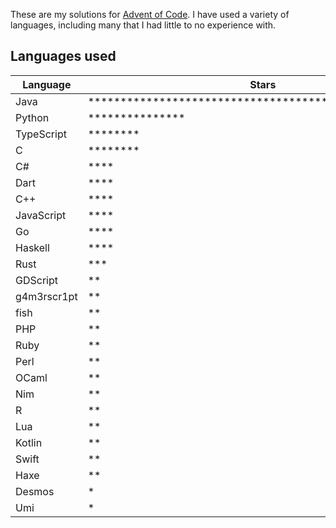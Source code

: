 These are my solutions for [Advent of Code](https://adventofcode.com). I have used a variety of languages, including many that I had little to no experience with.

## Languages used

| Language    | Stars                                                                                                        |
| ----------- | ------------------------------------------------------------------------------------------------------------ |
| Java        | \*\*\*\*\*\*\*\*\*\*\*\*\*\*\*\*\*\*\*\*\*\*\*\*\*\*\*\*\*\*\*\*\*\*\*\*\*\*\*\*\*\*\*\*\*\*\*\*\*\*\*\*\*\* |
| Python      | \*\*\*\*\*\*\*\*\*\*\*\*\*\*\*                                                                               |
| TypeScript  | \*\*\*\*\*\*\*\*                                                                                             |
| C           | \*\*\*\*\*\*\*\*                                                                                             |
| C#          | \*\*\*\*                                                                                                     |
| Dart        | \*\*\*\*                                                                                                     |
| C++         | \*\*\*\*                                                                                                     |
| JavaScript  | \*\*\*\*                                                                                                     |
| Go          | \*\*\*\*                                                                                                     |
| Haskell     | \*\*\*\*                                                                                                     |
| Rust        | \*\*\*                                                                                                       |
| GDScript    | \*\*                                                                                                         |
| g4m3rscr1pt | \*\*                                                                                                         |
| fish        | \*\*                                                                                                         |
| PHP         | \*\*                                                                                                         |
| Ruby        | \*\*                                                                                                         |
| Perl        | \*\*                                                                                                         |
| OCaml       | \*\*                                                                                                         |
| Nim         | \*\*                                                                                                         |
| R           | \*\*                                                                                                         |
| Lua         | \*\*                                                                                                         |
| Kotlin      | \*\*                                                                                                         |
| Swift       | \*\*                                                                                                         |
| Haxe        | \*\*                                                                                                         |
| Desmos      | \*                                                                                                           |
| Umi         | \*                                                                                                           |
